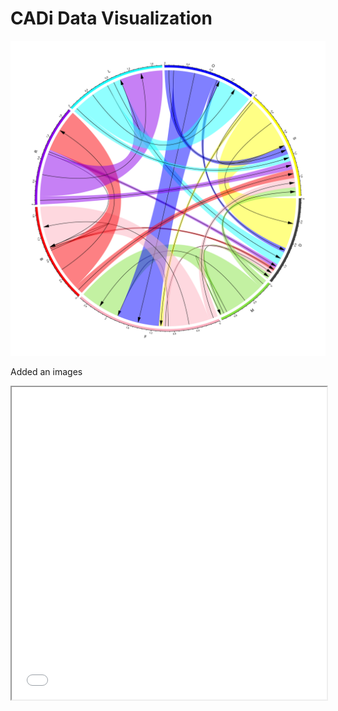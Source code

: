 # CADi Data Visualization


![](../media/chord_ATSB.png)

Added an images

<iframe width="100%" height="500" src="./media/globeMeteors.html"></iframe>
